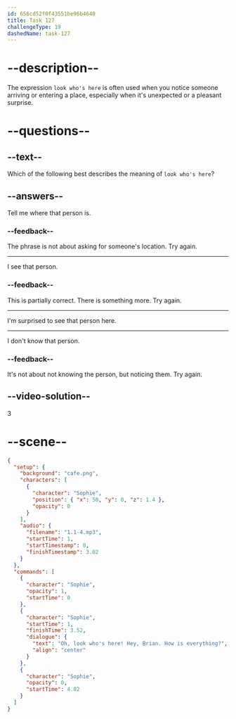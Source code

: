 ```yaml
---
id: 656cd52f0f43551be96b4640
title: Task 127
challengeType: 19
dashedName: task-127
---
```


# --description--

The expression `look who's here` is often used when you notice someone arriving or entering a place, especially when it's unexpected or a pleasant surprise.

# --questions--

## --text--

Which of the following best describes the meaning of `look who's here`?

## --answers--

Tell me where that person is.

### --feedback--

The phrase is not about asking for someone's location. Try again. 

---

I see that person.

### --feedback--

This is partially correct. There is something more. Try again. 

---

I'm surprised to see that person here.

---

I don't know that person.

### --feedback--

It's not about not knowing the person, but noticing them. Try again.

## --video-solution--

3

# --scene--

```json
{
  "setup": {
    "background": "cafe.png",
    "characters": [
      {
        "character": "Sophie",
        "position": { "x": 50, "y": 0, "z": 1.4 },
        "opacity": 0
      }
    ],
    "audio": {
      "filename": "1.1-4.mp3",
      "startTime": 1,
      "startTimestamp": 0,
      "finishTimestamp": 3.02
    }
  },
  "commands": [
    {
      "character": "Sophie",
      "opacity": 1,
      "startTime": 0
    },
    {
      "character": "Sophie",
      "startTime": 1,
      "finishTime": 3.52,
      "dialogue": {
        "text": "Oh, look who's here! Hey, Brian. How is everything?",
        "align": "center"
      }
    },
    {
      "character": "Sophie",
      "opacity": 0,
      "startTime": 4.02
    }
  ]
}
```
